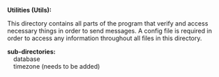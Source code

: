 <b>Utilities (Utils):</b>

This directory contains all parts of the program that verify and access necessary things in order to send messages. A config file is required in order to access any information throughout all files in this directory.

<b>sub-directories:</b>\
    &emsp;database\
    &emsp;timezone (needs to be added)